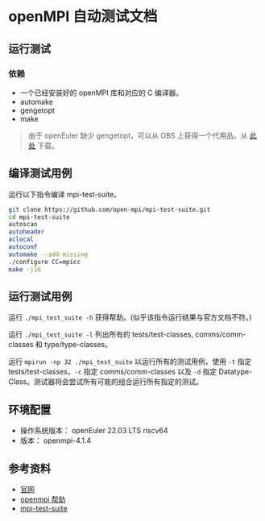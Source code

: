 # openMPI 自动测试文档

## 运行测试

### 依赖

- 一个已经安装好的 openMPI 库和对应的 C 编译器。
- automake
- gengetopt
- make

> 由于 openEuler 缺少 gengetopt，可以从 OBS 上获得一个代用品。从 [此处](http://obs-backend.tarsier-infra.com:82/home:/Ariel:/branches:/openEuler:/22.03/22.03/riscv64/gengetopt-2.23-8.oe2203.riscv64.rpm) 下载。

## 编译测试用例

运行以下指令编译 mpi-test-suite。

```bash
git clone https://github.com/open-mpi/mpi-test-suite.git
cd mpi-test-suite
autoscan
autoheader
aclocal
autoconf
automake --add-missing
./configure CC=mpicc
make -j16
```

## 运行测试用例

运行 `./mpi_test_suite -h` 获得帮助。(似乎该指令运行结果与官方文档不符。)

运行 `./mpi_test_suite -l` 列出所有的 tests/test-classes, comms/comm-classes 和 type/type-classes。

运行 `mpirun -np 32 ./mpi_test_suite` 以运行所有的测试用例，使用 `-t` 指定 tests/test-classes，`-c` 指定 comms/comm-classes 以及 `-d` 指定 Datatype-Class。测试器将会尝试所有可能的组合运行所有指定的测试。

## 环境配置

- 操作系统版本： openEuler 22.03 LTS riscv64
- 版本： openmpi-4.1.4

## 参考资料

- [官网](https://www.open-mpi.org)
- [openmpi 帮助](https://www.open-mpi.org/community/help/)
- [mpi-test-suite](https://github.com/open-mpi/mpi-test-suite)